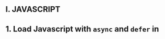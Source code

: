 ## I. JAVASCRIPT
## 1. Load Javascript with `async` and  `defer` in <script>
- With `async`, the file gets downloaded asynchronously and then executed `as soon as it’s downloaded`
- With `defer`, the file gets downloaded asynchronously, but executed only when the `document parsing is completed`

## 2. Phân biệt var, let, const
- Main difference is scoping rules
- Variable declared by `var` keyword are scoped to immediate function body (hence `function scope`)
- Variable declared by `let` keyword are scoped to `enclosing block` denoted by `{}` (hence `block scope`)
- `let` can be re-assigned
- `const` can not be re-assigned

## 3. Hoisting
  - Variables declared with `var` are hoisted
  - Initialize with `undefined` before the code run
  - They are accessible in their enclosing scope even before the declared
  ```
    function run() {
      console.log(VAR); // undefined
      var VAR = "VAR";
      console.log(VAR); // VAR
    }
  ```
  - `let` variables are not initialized until their definition is evaluated.
  ```
    function checkHoisting() {
      console.log(LET); // ReferenceError
      let LET = "LET";
    }
  ```
## 4. Implement a map function
```
  Array.prototype.mymap = function(callback) {
    const resultArray = [];
    for (let index = 0; index < this.length; index++) {
      resultArray.push(callback(this[index], index, this));
    }
    return resultArray;
  }
  [1, 2, 3].myMap(function(item) { return item + 1});
```
## 5. Closure
- A persistent scope that holds on to local variables
- Languages which support closure will allow you to keep a reference to a scope
```
  var log = function() { console.log(1) };
  var outer = function(f) {
    var isCalled = false;
    return function() {
        if (!isCalled) {
            isCalled = true;
            return f();
        }
    }
  }
  var result = outer(log);
  result(); // 1
  result(); // undefined
```
- `isCalled` persist because the function `result` persist as long as the function continue exist
- `result` variable point `f()`
- `isCalled` persist as long as `result` persist. `isCalled` is within a closure.

## 6. Promise
- An object that can be returned a synchronous from asynchronous function
- Async Function standard used to make a asynchronous code look synchronous
- Will be in one of 3 possiable state:
    - fulfilled: `resolve()` was called;
    - rejected: `reject()` was called: the reason for rejection
    - pending: no yet 2 states above but transition into a fulfilled or rejected

## 7. Clone a nested object
```
function deep(value) {
 if (typeof value !== 'object' || value === null) {
   return value
 }
 if (Array.isArray(value)) {
   return deepArray(value)
 }
 return deepObject(value)
}
```
```
function deepObject(ob) {
 const result = {}
 Object.keys(ob).forEach((key) => {
   const value = ob[key]
   result[key] = deep(value)
 }, {})
 return result;
}
```
```
function deepArray(arr) {
 return arr.map((value) => {
   return deep(value)
 })
}
```
```
const clone = JSON.parse(JSON.stringify(object))
```
```
Object.assign(objectA, objectB)
```

## 8. Compare 2 object

```
  function isObject(ob) {
    return ob !== null && typeof ob === 'object';
  }

  function deepEqual(a, b) {
    const keysA = Object.keys(a);
    const keysB = Object.keys(b);
    if (keysA.length !== keysB.length) return false;
    
    for (let key of keysA) {
        const val1 = a[key];
        const val2 = b[key];
        const areObjects = isObject(val1) && isObject(val2);
        // a recursive call starts to verify whether the nested objects are equal too.
        if (areObjects && !deepEqual(val1, val2) || !areObjects && val1 !== val2) return false;
    }
    return true;
  }
```
## 9. Pass by reference object
- Js has 5 data types that are passed by value: Boolean, null, undefined, String, Number (primitive types)
- JS has 3 data types that are passed by reference: Array, Function, Object
- Objects are created at some location in your computer's memory
- An address points to the location, in memory, of a value that is passed by reference
- A variable holding an object does not directly hold an object.
- What it holds is `reference to an object`
- when you assign that reference from one to another, you make a copy of the reference
- Now both variables hold a reference to an object 
- Modify an object through that reference, changes it for both variables, holding a reference to that object
- When you assign a new value to one of the variables, you modify the value that variable holds
- The variable now stop holding a reference to objects and instead of holding something else
- The other variable is still holding its reference original object, the assignment didn't influence it at all.
```
  var objOne = {
    x: 1,
    y: 2
  };

  // objOne -> { x: 1, y: 2 }

  var objTwo = objOne; // when you assign that reference from one to another, you make a copy of the reference

  objTwo.x = 2; // Modify an object through that reference, changes it for both variables, holding a reference to that object

  // objOne -> { x: 2, y: 2 }

  objTwo = {}; // When you assign a new value to one of the variables, you modify the value that variable holds

  // objOne -> { x: 2, y: 2 }, objTwo -> {}
```

## 10. Remove the same item in array

```
  let users = [1, 1, 2, 2, 3, 3, 5, 8, 10, 23, 15];
  // users = new Set(users);

  function isExistsArray(arr, x) {
      for(let item of arr) {
          if(item === x) return true;
      }
      return false;
  }

  // [1, 2, 3, 5, 8, 10, 23, 15]
  users.reduce((arr, item) => {
    if (!isExistsArray(arr, item)) {
        arr.push(item);
    }
    return arr;
  }, []);

  // [1, 2, 3, 5, 8, 10, 23, 15]
  for(let i = 0; i < users.length; i++){
    for(let j = i+1; j < users.length; j++){
        if (users[i] === users[j]) {
            users.splice(j, 1);
        }
    }
  }
```

# 11. Implement function
  case 1: add(1,2); // 3
  case 2: add(1,2,3); // 6
  ```
    function add3(...x) {
      console.log(x)
      return x.reduce((count, item) => count + item, 0);
    }
  ```

## 12. bind(this) explain?

## 13. Count the same element in array
  ```
    let input = ['a', 'a', 'b', 'c', 'b', 'c', 'd']; // output: {a: 2, b: 2, c: 2, d: 1}

    input.reduce((ob, chars) => {
        if (!ob[chars]) ob[chars] = 1;
        else ob[chars]++
        return ob;
    }, {})
  ```

## 14. Copy shadow obj and deep obj

## 15. Server side rendering?

## 16. Generator function?

## II. REACT
## 1. Why should we update the state directly?
  - If you try to update state directly then it `won't re-render` the component
      ```
      this.state.visible = true; // Wrong
      ```
  - Instead use `useState()` method. It schedules an update to a component's state object. When state changes, the component responds `by re-rendering`
      ```
      this.setState({ visible: true });
      ```

# 2. React Element & React Component
React Element
  - Gets returned from Components
  - It's an object that virtually decribes the DOM nodes that Components

React Components:
  - Is a function or class which optionally accepts input and returns a React Element
  - React sees a function or class as the first argument
  - It will check to see what element it renders

Class based component
  - Have instance
  - Using lifecycle
  - Executes after the component is render for the first time (componentDidMount)

Why do functional components in Reactjs not have instance?
  - The only difference between class and functional components is that can have things like constructor and lifecycle management
  - Functional components don't have instances because they are just JS function. A function can't have instance whereas classes have instances (object) of them
  - Default React component extend React component class, so they inherit features like lifecycle and internal state management
  - In that sense, I would call them component which have instance

  Function Component
  - Don't have instances
  - Can be rendered mutiple times

## 3. Algorithms use to compare changes in DOM?
  - When a component's props or state change, React decides whether an `actual DOM update` is necessary by comparing the newly returned element with the previously renderd one
  - When they are `not equal`, React will update the DOM. This process is called `reconciliation`

## 4. HOCs, renderProps?
 HOC and conditional rendering
  - With React context, takes a Component and returns another function (function stateless component or ES6 class component)
  - High-order components are reusable

## 5. How to prevent a component render?
 - Pure components defined as function will always re-render
 - In component class and prevent the re-render in `shouldComponentUpdate()` returning false

 Pure Component
  - Does shallow compare on the component's props and state
  - If nothing changes, it `prevents` the re-render of the component
  - If something changes, it re-renders

Class component with `shouldComponentUpdate` method
  - Has access to the `next props` and `state` before running the re-rendering component that's where you can decide to prevent the re-render by return false from this method
  - If you return true, the component re-renders

## 6. Tell some react-hooks you know, how to write an react-hook?
- [Read more](https://www.digitalocean.com/community/tutorials/react-hooks)
- Hooks bring statefulness and lifecycle method, previous only available from class component to function component
- Hooks can only be called from within function components and custom hooks

 State
  - We need to initialize the state using useState

 Lifecycle
  - Hooks feature is the addition of useEffect which is a combination of componentDidMount, componentDidUpdate, componentWillUnmount
  - `useEffect` will fire after initial render and subsequent re-renders


## 7. Do you need to usecallback?
  - `useCallback` does not memoize the function result

## 8 `useCallback` and `useMemo` use memoization
  - Memoization as remembering something
  - Both useMemo and useCallback remember something between renders until dependencies changes
  - The difference is just what they remember
  - These two hooks are primarily based arround performance between renders
  - useMemo will remember the rendered value from function
  - useCallback will remember the actual function, the memoized version of the callback, memoized callback
  - Useful when passing callbacks to optimized child component that rely on reference equality to prevent unnecessary renders

## 9. Middleware
  - Redux middleware function provides a medium to interact with dispatched action before they reach the reducer
  - Providing a third-party extention point between dispatching action and the moment it reaches the reducer

## 10. Saga:
  - Create the task will perform the asynchronous action
  - Launch the above task on each action
  - `takeEvery` allows mutiple fetchData instances to be started concurrently. At a give moment, we can start a new fetchData task while there are still one or move previous fetchData task which have not yet terminated
  - `takeLatest` allows only one fetchData task to run at any moment. It is latest started task. If a previous task is still running when another fetchData task is started, the previous task will be automatically cancelled

## 11. Redux
- Redux is a pattern and library for managing and updating application state

STORE
  - The center of redux application is the Store
  - A store is a container that holds your application global's state
  - Create a plain action object to decribes something that happens in the application, and then
  - dispatch / execute the action to the store
  - When a action is dispatched, the store runs the root reducer 
  - Lets it calculate the new state based on the old state and the payload of the action
  - The store will notify to the subscribers that the state has been updated so UI can be updated with the new data

STATE, ACTION, REDUCER
  - State value describes the application
  - Reducer receive two arguments, the current state and an action object describing what happened
  - Action object always have a type field

 UI
  - The user interface will show existing state on screen
  - User does something, the app will update its data
  - and redraw the UI with those values

Details:
  - When the store state changes, update UI by reading the latest store state and show new data
  - Subscribers redraw whenever the data changes in the future

FLOW
  - Create a store instance by Redux library createStore API
  - Pass reducer to createStore generate initial state and to calculate future updates
  - A user does something, Redux application need to repond to input, create action object describes what happened
  - And dispatching to the store
  - When we call dispatch store.dispatch(action), the store run reducer, calculate the updated state
  - And run subscribers to update UI

## 12. Ref
- React's virtual DOM
- There are some cases, you need to interact with the actual elements
- Ror these occasions, React provides a ref system
- Using Refs to get value of an input
- Using Refs to focus the input
- To interact with directly DOM element, using React's createRef method allows you just do that
- React provides a way to get references to DOM nodes by using React.createRef()
- It's really equivalent `document.getElementById('foo-id');`
- Controlling HTML media elements
- Refs with React Hooks Using useRef

`useRef`
- The useRef hook can be used to store any mutable value, so you could store a boolean indicating if it's the first time the effect is being run.
```
  const isFirstRun = useRef(true);
  useEffect (() => {
    if (isFirstRun.current) {
      isFirstRun.current = false;
      return;
    }

    console.log("Effect was run");
  });
```

## 13. JSX
- React like libraries, there's no HTML and instead everything is JS
- Essentially allow us write HTML Javascript
- Allow also write JS within `{}` ex: `<p>{this.item.content}</p>`
- JSX is not a valid JS
- Help in writing represention of real DOM
- Convert into corresponding Json object (VDOM is tree), so we can eventually use it an input create Real DOM
- JSX was Babel convert to Pure JS

## 14. DOM
- React creates a tree of custom objects representing a part of DOM
- Instead of creating a actual `div` element
- Creates a React.div object
- It can manipulate these object every quickly without actually touching the real DOM
- When it renders a component, it uses the virtual DOM to figure out what it needs to do
  with the real DOM to match the 2 trees to match
- You can think of virtual DOM like a blueprint
- It contains the details needed to construct the DOM
- but because it doesn't require all the heavyweight part that go into the real DOM
- It can be create and change much more easily
- Is an in-memory represention of the real DOM element generated by React component before any changes are made to the page
- Render the function being called, displaying of elements on the screen
- A component renders some markup, but it's not the final HTML
- It's the in-memory representation of what will become real elements
- Then that output will be transformed into real DOM that is what gets displayed in the browser
- So why go through all this to generate a virtual DOM?
- Simple answer
- This is what allow react to be fast
- It does this by means of virtual DOM diffing. Comparing two virtual trees — old and new — and make only the necessary changes into the real DOM.


## 15. React compare obj in dependence of useEffect
- The useEffect hook runs even if one element in the dependency array has changed
- Then even if the object is modified, the hook won't re-run because it doesn't do the deep object comparison between these dependency changes for the object.

```
  const prevObj = usePrevious(obj); // hold prev ver

  useEffect(()=>{
    if (prevObj && !_.isEqual(prevObj,obj)) { // lodash
      // ...execute your code
    }
  },[obj, prevObj])
```
```
const initialRender = useRef(true); // https://stackoverflow.com/a/53351556/5644090
  const prevBook = usePrevious(book);
  useEffect(() => {
    if (initialRender.current) {
      initialRender.current = false;
      return;
    }

    if (!_.isEqual(prevBook, book)) {
      // do something
    }
  }, [book, prevBook]);
```

```
  import useDeepCompareEffect from 'use-deep-compare-effect'

  useDeepCompareEffect(()=>{
      // ...execute your code
  }, [obj])
```

```
import isDeepEqual from 'fast-deep-equal/react'
const bookRef = useRef(book)

  if (!isDeepEqual(bookRef.current, book)) {
    bookRef.current = book
  }

  useEffect(() => {
    // do something
  }, [bookRef.current])
```
